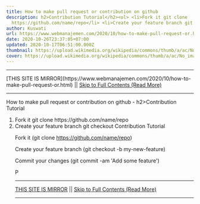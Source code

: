 ```yaml
---
title: How to make pull request or contribution on github
description: h2>Contribution Tutorial</h2><ol> <li>Fork it git clone
  https://github.com/name/repo</li> <li>Create your feature branch git checkout
author: Kuswati
url: https://www.webmanajemen.com/2020/10/how-to-make-pull-request-or.html
date: 2020-10-26T23:37:05+07:00
updated: 2020-10-17T06:51:00.000Z
thumbnail: https://upload.wikimedia.org/wikipedia/commons/thumb/a/ac/No_image_available.svg/2048px-No_image_available.svg.png
cover: https://upload.wikimedia.org/wikipedia/commons/thumb/a/ac/No_image_available.svg/2048px-No_image_available.svg.png
---
```


<hr/> [THIS SITE IS MIRROR](https://www.webmanajemen.com/2020/10/how-to-make-pull-request-or.html) || <a href="https://www.webmanajemen.com/2020/10/how-to-make-pull-request-or.html" rel="follow" class="button" id="read-more">Skip to Full Contents (Read More)</a> <hr/> How to make pull request or contribution on github - h2>Contribution Tutorial</h2><ol> <li>Fork it git clone https://github.com/name/repo</li> <li>Create your feature branch git checkout Contribution Tutorial
  
Fork it (git clone https://github.com/name/repo)
  
Create your feature branch (git checkout -b my-new-feature)
  
Commit your changes (git commit -am 'Add some feature')
  
P <hr/> [THIS SITE IS MIRROR](https://www.webmanajemen.com/2020/10/how-to-make-pull-request-or.html) || <a href="https://www.webmanajemen.com/2020/10/how-to-make-pull-request-or.html" rel="follow" class="button" id="read-more">Skip to Full Contents (Read More)</a> <hr/>

<script>
    if (location.host.includes('dimaslanjaka12')) {
      location.replace('https://www.webmanajemen.com/2020/10/how-to-make-pull-request-or.html');
    }
  </script>